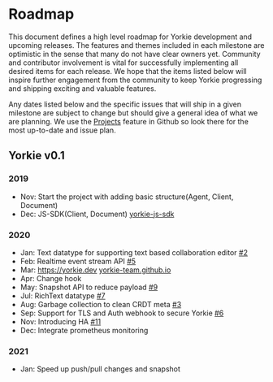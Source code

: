 # Roadmap
This document defines a high level roadmap for Yorkie development and upcoming releases.
The features and themes included in each milestone are optimistic in the sense that many do not have clear owners yet.
Community and contributor involvement is vital for successfully implementing all desired items for each release.
We hope that the items listed below will inspire further engagement from the community to keep Yorkie progressing and shipping exciting and valuable features.

Any dates listed below and the specific issues that will ship in a given milestone are subject to change but should give a general idea of what we are planning.
We use the [Projects](https://github.com/yorkie-team/yorkie/projects) feature in Github so look there for the most up-to-date and issue plan.

## Yorkie v0.1

### 2019
 - Nov: Start the project with adding basic structure(Agent, Client, Document)
 - Dec: JS-SDK(Client, Document) [yorkie-js-sdk](https://github.com/yorkie-team/yorkie-js-sdk)

### 2020
 - Jan: Text datatype for supporting text based collaboration editor [#2](https://github.com/yorkie-team/yorkie/issues/2)
 - Feb: Realtime event stream API [#5](https://github.com/yorkie-team/yorkie/issues/5)
 - Mar: https://yorkie.dev [yorkie-team.github.io](https://github.com/yorkie-team/yorkie-team.github.io)
 - Apr: Change hook
 - May: Snapshot API to reduce payload [#9](https://github.com/yorkie-team/yorkie/issues/9)
 - Jul: RichText datatype [#7](https://github.com/yorkie-team/yorkie/issues/7)
 - Aug: Garbage collection to clean CRDT meta [#3](https://github.com/yorkie-team/yorkie/issues/3)
 - Sep: Support for TLS and Auth webhook to secure Yorkie [#6](https://github.com/yorkie-team/yorkie/issues/6)
 - Nov: Introducing HA [#11](https://github.com/yorkie-team/yorkie/issues/11)
 - Dec: Integrate prometheus monitoring

### 2021
 - Jan: Speed up push/pull changes and snapshot
